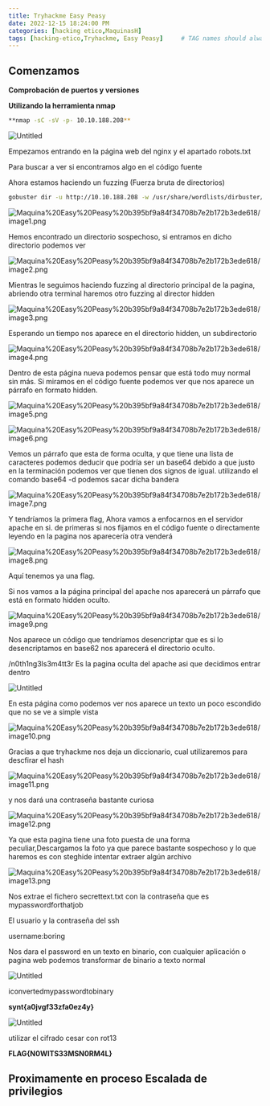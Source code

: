 ```yaml
---
title: Tryhackme Easy Peasy
date: 2022-12-15 18:24:00 PM
categories: [hacking etico,MaquinasH]
tags: [hacking-etico,Tryhackme, Easy Peasy]     # TAG names should always be lowercase
---
```


## Comenzamos

**Comprobación de puertos y versiones**

**Utilizando la herramienta nmap**

```bash
**nmap -sC -sV -p- 10.10.188.208**
```

![Untitled](/assets/img/Maquina%20Easy%20Peasy%20b395bf9a84f34708b7e2b172b3ede618/Untitled.png)

Empezamos entrando en la página web del nginx y el apartado robots.txt

Para buscar a ver si encontramos algo en el código fuente

Ahora estamos haciendo un fuzzing (Fuerza bruta de directorios)

```bash
gobuster dir -u http://10.10.188.208 -w /usr/share/wordlists/dirbuster/directory-list-2.3-medium.txt
```

![Maquina%20Easy%20Peasy%20b395bf9a84f34708b7e2b172b3ede618/image1.png](/assets/img/Maquina%20Easy%20Peasy%20b395bf9a84f34708b7e2b172b3ede618/image1.png)

Hemos encontrado un directorio sospechoso, si entramos en dicho directorio podemos ver

![Maquina%20Easy%20Peasy%20b395bf9a84f34708b7e2b172b3ede618/image2.png](/assets/img/Maquina%20Easy%20Peasy%20b395bf9a84f34708b7e2b172b3ede618/image2.png)

Mientras le seguimos haciendo fuzzing al directorio principal de la pagina, abriendo otra terminal haremos otro fuzzing al director hidden

![Maquina%20Easy%20Peasy%20b395bf9a84f34708b7e2b172b3ede618/image3.png](/assets/img/Maquina%20Easy%20Peasy%20b395bf9a84f34708b7e2b172b3ede618/image3.png)

Esperando un tiempo nos aparece en el directorio hidden, un subdirectorio

![Maquina%20Easy%20Peasy%20b395bf9a84f34708b7e2b172b3ede618/image4.png](/assets/img/Maquina%20Easy%20Peasy%20b395bf9a84f34708b7e2b172b3ede618/image4.png)

Dentro de esta página nueva podemos pensar que está todo muy normal sin más. Si miramos en el código fuente podemos ver que nos aparece un párrafo en formato hidden.

![Maquina%20Easy%20Peasy%20b395bf9a84f34708b7e2b172b3ede618/image5.png](/assets/img/Maquina%20Easy%20Peasy%20b395bf9a84f34708b7e2b172b3ede618/image5.png)

![Maquina%20Easy%20Peasy%20b395bf9a84f34708b7e2b172b3ede618/image6.png](/assets/img/Maquina%20Easy%20Peasy%20b395bf9a84f34708b7e2b172b3ede618/image6.png)

Vemos un  párrafo que esta de forma oculta, y que tiene una lista de caracteres podemos deducir que podría ser un base64 debido a que justo en la terminación podemos ver que tienen dos signos de igual. utilizando el comando base64 -d podemos sacar dicha bandera

![Maquina%20Easy%20Peasy%20b395bf9a84f34708b7e2b172b3ede618/image7.png](/assets/img/Maquina%20Easy%20Peasy%20b395bf9a84f34708b7e2b172b3ede618/image7.png)

Y tendríamos la primera flag, Ahora vamos a enfocarnos en el servidor apache en si. de primeras si nos fijamos en el código fuente o directamente leyendo en la pagina nos aparecería otra venderá 

![Maquina%20Easy%20Peasy%20b395bf9a84f34708b7e2b172b3ede618/image8.png](/assets/img/Maquina%20Easy%20Peasy%20b395bf9a84f34708b7e2b172b3ede618/image8.png)

Aquí tenemos ya una flag.

Si nos vamos a la página principal del apache nos aparecerá un párrafo que está en formato hidden oculto.

![Maquina%20Easy%20Peasy%20b395bf9a84f34708b7e2b172b3ede618/image9.png](/assets/img/Maquina%20Easy%20Peasy%20b395bf9a84f34708b7e2b172b3ede618/image9.png)

Nos aparece un código que tendríamos desencriptar que es si lo desencriptamos en base62 nos aparecerá el directorio oculto.

/n0th1ng3ls3m4tt3r Es la pagina oculta del apache asi que decidimos entrar dentro

![Untitled](/assets/img/Maquina%20Easy%20Peasy%20b395bf9a84f34708b7e2b172b3ede618/Untitled%201.png)

En esta página como podemos ver nos aparece un texto un poco escondido que no se ve a simple vista

![Maquina%20Easy%20Peasy%20b395bf9a84f34708b7e2b172b3ede618/image10.png](/assets/img/Maquina%20Easy%20Peasy%20b395bf9a84f34708b7e2b172b3ede618/image10.png)

Gracias a que tryhackme nos deja un diccionario, cual utilizaremos para descfirar el hash

![Maquina%20Easy%20Peasy%20b395bf9a84f34708b7e2b172b3ede618/image11.png](/assets/img/Maquina%20Easy%20Peasy%20b395bf9a84f34708b7e2b172b3ede618/image11.png)

y nos dará una contraseña bastante curiosa

![Maquina%20Easy%20Peasy%20b395bf9a84f34708b7e2b172b3ede618/image12.png](/assets/img/Maquina%20Easy%20Peasy%20b395bf9a84f34708b7e2b172b3ede618/image12.png)

Ya que esta pagina tiene una foto puesta de una forma peculiar,Descargamos la foto ya que parece bastante sospechoso y lo que haremos es con steghide intentar extraer algún archivo

![Maquina%20Easy%20Peasy%20b395bf9a84f34708b7e2b172b3ede618/image13.png](/assets/img/Maquina%20Easy%20Peasy%20b395bf9a84f34708b7e2b172b3ede618/image13.png)

Nos extrae el fichero secrettext.txt con la contraseña que es mypasswordforthatjob

El usuario y la contraseña del ssh

username:boring

Nos dara el password en un texto en binario, con cualquier aplicación o pagina web podemos transformar de binario a texto normal

![Untitled](/assets/img/Maquina%20Easy%20Peasy%20b395bf9a84f34708b7e2b172b3ede618/Untitled%202.png)

iconvertedmypasswordtobinary

**synt{a0jvgf33zfa0ez4y}**

![Untitled](/assets/img/Maquina%20Easy%20Peasy%20b395bf9a84f34708b7e2b172b3ede618/Untitled%203.png)

utilizar el cifrado cesar con rot13

**FLAG{N0WITS33MSN0RM4L}**

## Proximamente en proceso Escalada de privilegios